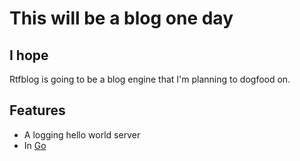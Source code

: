 # This will be a blog one day

## I hope
Rtfblog is going to be a blog engine that I'm planning to dogfood on.

## Features
- A logging hello world server
- In [Go](http://golang.org/ "Go Lang")

